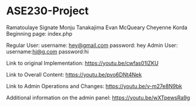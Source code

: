 # ASE230-Project

Ramatoulaye Signate Monju Tanakajima Evan McQueary Cheyenne Korda
Beginning page: index.php

Regular User:
  username: hey@gmail.com 
  password: hey
Admin User:
  username:hi@g.com
  password:hi

Link to original Implementation:
  https://youtu.be/cwfas01IZKU

Link to Overall Content:
  https://youtu.be/pvo6DNt4Nek

Link to Admin Operations and Changes:
  https://youtu.be/v-m27e8N9bk
  
Additional information on the admin panel: 
https://youtu.be/wXTpewsRa9g
